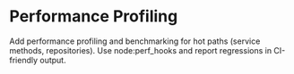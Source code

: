 # Performance Profiling
Add performance profiling and benchmarking for hot paths (service methods, repositories).
Use node:perf_hooks and report regressions in CI-friendly output.
